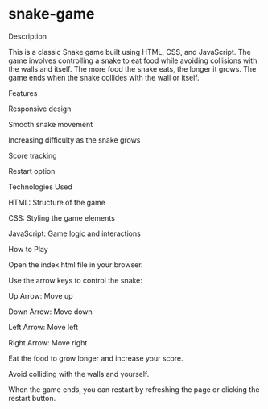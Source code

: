 # snake-game
Description

This is a classic Snake game built using HTML, CSS, and JavaScript. The game involves controlling a snake to eat food while avoiding collisions with the walls and itself. The more food the snake eats, the longer it grows. The game ends when the snake collides with the wall or itself.

Features

Responsive design

Smooth snake movement

Increasing difficulty as the snake grows

Score tracking

Restart option

Technologies Used

HTML: Structure of the game

CSS: Styling the game elements

JavaScript: Game logic and interactions

How to Play

Open the index.html file in your browser.

Use the arrow keys to control the snake:

Up Arrow: Move up

Down Arrow: Move down

Left Arrow: Move left

Right Arrow: Move right

Eat the food to grow longer and increase your score.

Avoid colliding with the walls and yourself.

When the game ends, you can restart by refreshing the page or clicking the restart button.
